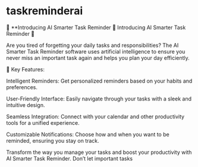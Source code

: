 # taskreminderai


🌟 **Introducing AI Smarter Task Reminder 🌟 Introducing AI Smarter Task Reminder 🌟


Are you tired of forgetting your daily tasks and responsibilities? The AI Smarter Task Reminder software uses artificial intelligence to ensure you never miss an important task again and helps you plan your day efficiently.

🔹 Key Features:

Intelligent Reminders: Get personalized reminders based on your habits and preferences.

User-Friendly Interface: Easily navigate through your tasks with a sleek and intuitive design.

Seamless Integration: Connect with your calendar and other productivity tools for a unified experience.

Customizable Notifications: Choose how and when you want to be reminded, ensuring you stay on track.

Transform the way you manage your tasks and boost your productivity with AI Smarter Task Reminder. Don’t let important tasks
